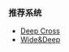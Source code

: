 ### 推荐系统
  - [Deep Cross](deeplearning/recommender/Deep&Cross.md)
  - [Wide&Deep](deeplearning/recommender/wide&deep.md)
